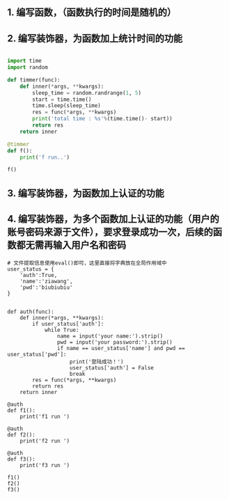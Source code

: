 ##  1. 编写函数，（函数执行的时间是随机的）
## 2. 编写装饰器，为函数加上统计时间的功能
```python

import time
import random

def timmer(func):
    def inner(*args, **kwargs):
        sleep_time = random.randrange(1, 5)
        start = time.time()
        time.sleep(sleep_time)
        res = func(*args, **kwargs)
        print('total time : %s'%(time.time()- start))
        return res
    return inner

@timmer
def f():
    print('f run..')

f()
```

##  3. 编写装饰器，为函数加上认证的功能
##  4. 编写装饰器，为多个函数加上认证的功能（用户的账号密码来源于文件），要求登录成功一次，后续的函数都无需再输入用户名和密码

```
# 文件提取信息使用eval()即可，这里直接将字典放在全局作用域中
user_status = {
    'auth':True,
    'name':'ziawang',
    'pwd':'biubiubiu'
}


def auth(func):
    def inner(*args, **kwargs):
        if user_status['auth']:
            while True:
                name = input('your name:').strip()
                pwd = input('your password:').strip()
                if name == user_status['name'] and pwd == user_status['pwd']:
                    print('登陆成功！')
                    user_status['auth'] = False
                    break
        res = func(*args, **kwargs)
        return res
    return inner

@auth
def f1():
    print('f1 run ')

@auth
def f2():
    print('f2 run ')

@auth
def f3():
    print('f3 run ')

f1()
f2()
f3()
```
























